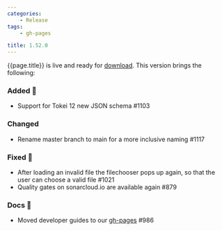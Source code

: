```yaml
---
categories:
    - Release
tags:
    - gh-pages

title: 1.52.0
---
```


{{page.title}} is live and ready for [download](https://github.com/MaibornWolff/codecharta/releases/tag/{{page.title}}). This version brings the following:

### Added 🚀

-   Support for Tokei 12 new JSON schema #1103

### Changed

-   Rename master branch to main for a more inclusive naming #1117

### Fixed 🐞

-   After loading an invalid file the filechooser pops up again, so that the user can choose a valid file #1021
-   Quality gates on sonarcloud.io are available again #879

### Docs 🔎

-   Moved developer guides to our [gh-pages](https://maibornwolff.github.io/codecharta/) #986
